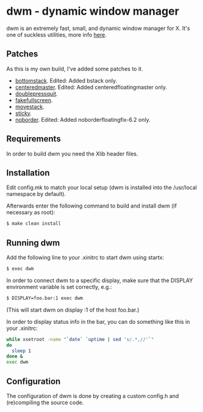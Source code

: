 # dwm - dynamic window manager

dwm is an extremely fast, small, and dynamic window manager for X. It's one of suckless utilities, more info [here](https://dwm.suckless.org/).

## Patches

As this is my own build, I've added some patches to it.

- [bottomstack](https://dwm.suckless.org/patches/bottomstack/). Edited: Added bstack only.
- [centeredmaster](https://dwm.suckless.org/patches/centeredmaster/). Edited: Added centeredfloatingmaster only.
- [doublepressquit](https://dwm.suckless.org/patches/doublepressquit/).
- [fakefullscreen](https://dwm.suckless.org/patches/fakefullscreen/).
- [movestack](https://dwm.suckless.org/patches/movestack/).
- [sticky](https://dwm.suckless.org/patches/sticky/).
- [noborder](http://dwm.suckless.org/patches/noborder/). Edited: Added noborderfloatingfix-6.2 only.

## Requirements

In order to build dwm you need the Xlib header files.

## Installation

Edit config.mk to match your local setup (dwm is installed into
the /usr/local namespace by default).

Afterwards enter the following command to build and install dwm (if
necessary as root):

```bash
$ make clean install
```

## Running dwm

Add the following line to your .xinitrc to start dwm using startx:

```bash
$ exec dwm
```

In order to connect dwm to a specific display, make sure that
the DISPLAY environment variable is set correctly, e.g.:

```bash
$ DISPLAY=foo.bar:1 exec dwm
```

(This will start dwm on display :1 of the host foo.bar.)

In order to display status info in the bar, you can do something
like this in your .xinitrc:

```bash
while xsetroot -name "`date` `uptime | sed 's/.*,//'`"
do
  sleep 1
done &
exec dwm
```

## Configuration

The configuration of dwm is done by creating a custom config.h
and (re)compiling the source code.
